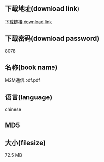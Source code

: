## 下载地址(download link)
[下载链接 download link](https://tutu365.netlify.app/?s=M2M%E9%80%9A%E4%BF%A1.pdf)

## 下载密码(download password)
8078

## 名称(book name)
M2M通信.pdf.pdf

## 语言(language)
chinese

## MD5


## 大小(filesize)
72.5 MB
